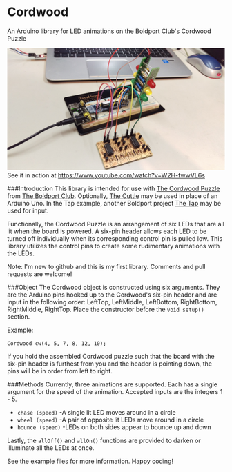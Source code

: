 # Cordwood
An Arduino library for LED animations on the Boldport Club's Cordwood Puzzle

![Cordwood with Tap and The Cuttle](https://raw.githubusercontent.com/aaronjasso/Cordwood/master/extras/IMAG0219.jpg)
See it in action at https://www.youtube.com/watch?v=W2H-fwwVL6s

###Introduction
This library is intended for use with [The Cordwood Puzzle](http://www.boldport.com/products/cordwood-puzzle-second-edition/) from [The Boldport Club](http://www.boldport.club/). Optionally, [The Cuttle](https://twitter.com/Atmel/status/766334685073006592?s=09) may be used in place of an Arduino Uno. In the Tap example, another Boldport project [The Tap](http://www.boldport.com/products/the-tap/) may be used for input.

Functionally, the Cordwood Puzzle is an arrangement of six LEDs that are all lit when the board is powered. A six-pin header allows each LED to be turned off individually when its corresponding control pin is pulled low. This library utilizes the control pins to create some rudimentary animations with the LEDs.

Note: I'm new to github and this is my first library. Comments and pull requests are welcome!

###Object
The Cordwood object is constructed using six arguments. They are the Arduino pins hooked up to the Cordwood's six-pin header and are input in the following order: LeftTop, LeftMiddle, LeftBottom, RightBottom, RightMiddle, RightTop. Place the constructor before the `void setup()` section.

Example:
```
Cordwood cw(4, 5, 7, 8, 12, 10);
```

If you hold the assembled Cordwood puzzle such that the board with the six-pin header is furthest from you and the header is pointing down, the pins will be in order from left to right.

###Methods
Currently, three animations are supported. Each has a single argument for the speed of the animation. Accepted inputs are the integers 1 - 5.
* `chase (speed)`
  -A single lit LED moves around in a circle
* `wheel (speed)`
  -A pair of opposite lit LEDs move around in a circle
* `bounce (speed)`
  -LEDs on both sides appear to bounce up and down

Lastly, the `allOff()` and `allOn()` functions are provided to darken or illuminate all the LEDs at once.

See the example files for more information. Happy coding!


